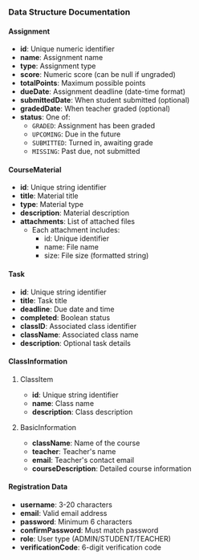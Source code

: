 ### Data Structure Documentation

#### Assignment
- **id**: Unique numeric identifier
- **name**: Assignment name
- **type**: Assignment type
- **score**: Numeric score (can be null if ungraded)
- **totalPoints**: Maximum possible points
- **dueDate**: Assignment deadline (date-time format)
- **submittedDate**: When student submitted (optional)
- **gradedDate**: When teacher graded (optional)
- **status**: One of:
    - `GRADED`: Assignment has been graded
    - `UPCOMING`: Due in the future
    - `SUBMITTED`: Turned in, awaiting grade
    - `MISSING`: Past due, not submitted

#### CourseMaterial
- **id**: Unique string identifier
- **title**: Material title
- **type**: Material type
- **description**: Material description
- **attachments**: List of attached files
    - Each attachment includes:
        - id: Unique identifier
        - name: File name
        - size: File size (formatted string)

#### Task
- **id**: Unique string identifier
- **title**: Task title
- **deadline**: Due date and time
- **completed**: Boolean status
- **classID**: Associated class identifier
- **className**: Associated class name
- **description**: Optional task details

#### ClassInformation
1. ClassItem
    - **id**: Unique string identifier
    - **name**: Class name
    - **description**: Class description

2. BasicInformation
    - **className**: Name of the course
    - **teacher**: Teacher's name
    - **email**: Teacher's contact email
    - **courseDescription**: Detailed course information

#### Registration Data
- **username**: 3-20 characters
- **email**: Valid email address
- **password**: Minimum 6 characters
- **confirmPassword**: Must match password
- **role**: User type (ADMIN/STUDENT/TEACHER)
- **verificationCode**: 6-digit verification code